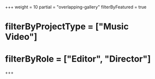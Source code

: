 +++
weight = 10
partial = "overlapping-gallery"
filterByFeatured = true
# filterByProjectType = ["Music Video"]
# filterByRole = ["Editor", "Director"]
+++
